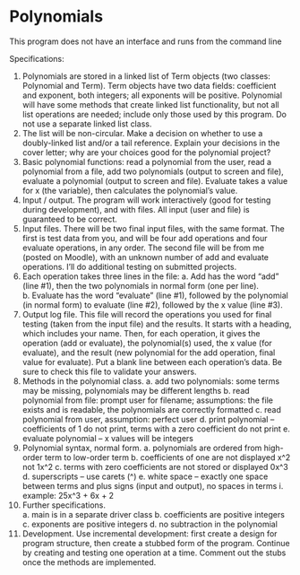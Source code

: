 # Polynomials
This program does not have an interface and runs from the command line

Specifications:
  1.	Polynomials are stored in a linked list of Term objects (two classes: Polynomial and Term).  Term objects have two data fields: coefficient and exponent, both integers; all exponents will be positive.  Polynomial will have some methods that create linked list functionality, but not all list operations are needed; include only those used by this program.  Do not use a separate linked list class.
  2.	The list will be non-circular.  Make a decision on whether to use a doubly-linked list and/or a tail reference.  Explain your decisions in the cover letter; why are your choices good for the polynomial project?
  3.	Basic polynomial functions: read a polynomial from the user, read a polynomial from a file, add two polynomials (output to screen and file), evaluate a polynomial (output to screen and file).  Evaluate takes a value for x (the variable), then calculates the polynomial’s value.
  4.	Input / output.  The program will work interactively (good for testing during development), and with files.  All input (user and file) is guaranteed to be correct.  
  5.	Input files.  There will be two final input files, with the same format.  The first is test data from you, and will be four add operations and four evaluate operations, in any order.  The second file will be from me (posted on Moodle), with an unknown number of add and evaluate operations.  I’ll do additional testing on submitted projects.
  6.	Each operation takes three lines in the file: 
    a.	Add has the word “add” (line #1), then the two polynomials in normal form (one per line).  
    b.	Evaluate has the word “evaluate” (line #1), followed by the polynomial (in normal form) to evaluate (line #2), followed by the x value (line #3).  
  7.	Output log file.  This file will record the operations you used for final testing (taken from the input file) and the results.  It starts with a heading, which includes your name.  Then, for each operation, it gives the operation (add or evaluate), the polynomial(s) used, the x value (for evaluate), and the result (new polynomial for the add operation, final value for evaluate).  Put a blank line between each operation’s data.  Be sure to check this file to validate your answers.  
  8.	Methods in the polynomial class.
    a.	add two polynomials: some terms may be missing, polynomials may be different lengths
    b.	read polynomial from file: prompt user for filename; assumptions: the file exists and is readable, the polynomials are correctly formatted
    c.	read polynomial from user, assumption: perfect user 
    d.	print polynomial – coefficients of 1 do not print, terms with a zero coefficient do not print
    e.	evaluate polynomial – x values will be integers
  9.	Polynomial syntax, normal form.
    a.	polynomials are ordered from high-order term to low-order term
    b.	coefficients of one are not displayed
        x^2  not  1x^2
    c.	terms with zero coefficients are not stored or displayed 
        0x^3 
    d.	superscripts – use carets (^)
    e.	white space – exactly one space between terms and plus signs (input and output), no spaces in terms
    i.	example: 25x^3 + 6x + 2
  10.	Further specifications.  
    a.	main is in a separate driver class
    b.	coefficients are positive integers
    c.	exponents are positive integers
    d.	no subtraction in the polynomial
  11.	Development.  Use incremental development: first create a design for program structure, then create a stubbed form of the program.  Continue by creating and testing one operation at a time.  Comment out the stubs once the methods are implemented.
